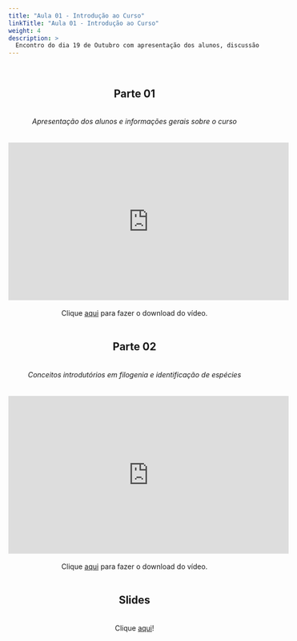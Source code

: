 ```yaml
---
title: "Aula 01 - Introdução ao Curso"
linkTitle: "Aula 01 - Introdução ao Curso"
weight: 4
description: >
  Encontro do dia 19 de Outubro com apresentação dos alunos, discussão sobre andamento do curso e conceitos introdutórios em filogenia e identificação de espécies
---
```


<br>
<div align="center">
<h2>Parte 01</h2>
<br>
<i>Apresentação dos alunos e informações gerais sobre o curso</i>
<br><br><br>
<iframe width="560" height="315" src="https://www.youtube.com/embed/uk0qykdakrc" frameborder="0" allow="accelerometer; autoplay; clipboard-write; encrypted-media; gyroscope; picture-in-picture" allowfullscreen></iframe>
<br><br>
Clique <a href="https://photos.app.goo.gl/zBr9nWNaFcMP2AxP6">aqui</a> para fazer o download do vídeo.
<br><br>

<h2>Parte 02</h2>
<br>
<i>Conceitos introdutórios em filogenia e identificação de espécies</i>
<br><br><br>
<iframe width="560" height="315" src="https://www.youtube.com/embed/E2Qr38SUfpo" frameborder="0" allow="accelerometer; autoplay; clipboard-write; encrypted-media; gyroscope; picture-in-picture" allowfullscreen></iframe>
<br><br>
Clique <a href="https://photos.app.goo.gl/FJHT3BWBWu8vZ5RQ6">aqui</a> para fazer o download do vídeo.
<br><br>

<h2>Slides</h2>
<br>
Clique <a href="https://github.com/desirrepetters/cursodefilogenia.ufpr/raw/master/userguide/content/pt-br/docs/teoricas/slides/aula_01.pdf">aqui</a>!
</div>